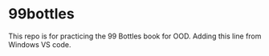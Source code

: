 # 99bottles

This repo is for practicing the 99 Bottles book for OOD.
Adding this line from Windows VS code.
